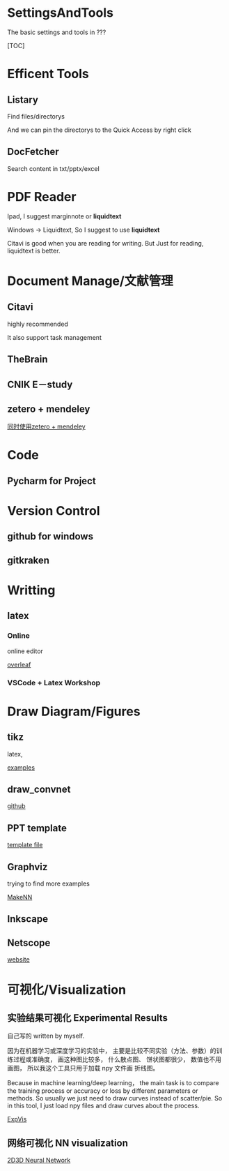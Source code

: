 # SettingsAndTools
The basic settings and tools in ???


[TOC]

# Efficent Tools

## Listary

Find files/directorys

And   we can pin the directorys to the Quick Access by right click

## DocFetcher

Search content in txt/pptx/excel



# PDF Reader

Ipad,  I suggest  marginnote or  **liquidtext**

Windows -> Liquidtext,  So I suggest to use **liquidtext**



Citavi is good when you are reading for writing. But Just for reading, liquidtext is better.



# Document Manage/文献管理

## Citavi

highly recommended 

It also support task management

## TheBrain





## CNIK E－study

## zetero + mendeley

[同时使用zetero + mendeley](http://www.360doc.com/content/12/0521/21/21412_212635987.shtml)



# Code

## Pycharm for Project



# Version Control



## github for windows



## gitkraken



# Writting

## latex

### Online

online editor

[overleaf](https://v2.overleaf.com/project)

### VSCode + Latex Workshop



## 

# Draw Diagram/Figures

## tikz

latex, 

[examples](http://www.texample.net/tikz/examples/)

## draw_convnet

[github](https://github.com/gwding/draw_convnet)

## PPT template

[template file](https://link.zhihu.com/?target=https%3A//github.com/shi-yan/FreeWill/blob/master/Docs/Diagrams/lstm_diagram.pptx)

## Graphviz

trying to find more examples

[MakeNN](https://github.com/rtygbwwwerr/MakeNN1)

## Inkscape

## Netscope

[website](http://ethereon.github.io/netscope/#/editor)

# 可视化/Visualization

## 实验结果可视化 Experimental Results

自己写的 written by myself. 

因为在机器学习或深度学习的实验中， 主要是比较不同实验（方法、参数）的训练过程或准确度， 画这种图比较多， 什么散点图、 饼状图都很少， 数值也不用画图， 所以我这个工具只用于加载 npy 文件画 折线图。

Because in machine learning/deep learning， the main task is to compare the training process or accuracy or loss by different parameters or methods. So usually we just need to draw curves instead of scatter/pie. So in this tool, I just load npy files and draw curves about the process.

[ExpVis](https://github.com/sndnyang/ExpVis)

## 网络可视化 NN visualization

[2D3D Neural Network](http://scs.ryerson.ca/~aharley/vis/conv/)
